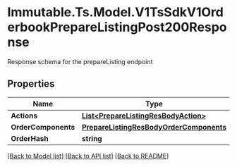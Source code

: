 # Immutable.Ts.Model.V1TsSdkV1OrderbookPrepareListingPost200Response
Response schema for the prepareListing endpoint

## Properties

Name | Type | Description | Notes
------------ | ------------- | ------------- | -------------
**Actions** | [**List&lt;PrepareListingResBodyAction&gt;**](PrepareListingResBodyAction.md) |  | 
**OrderComponents** | [**PrepareListingResBodyOrderComponents**](PrepareListingResBodyOrderComponents.md) |  | 
**OrderHash** | **string** |  | 

[[Back to Model list]](../README.md#documentation-for-models) [[Back to API list]](../README.md#documentation-for-api-endpoints) [[Back to README]](../README.md)

